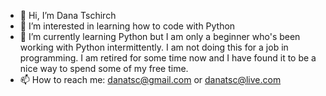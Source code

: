 - 👋 Hi, I’m Dana Tschirch
- 👀 I’m interested in learning how to code with Python
- 🌱 I’m currently learning Python but I am only a beginner who's been working with Python intermittently. I am not doing this for a job in programming. I am retired
     for some time now and I have found it to be a nice way to spend some of my free time.
- 📫 How to reach me: danatsc@gmail.com or danatsc@live.com

<!---
danatsc/danatsc is a ✨ special ✨ repository because its `README.md` (this file) appears on your GitHub profile.
You can click the Preview link to take a look at your changes.
--->

